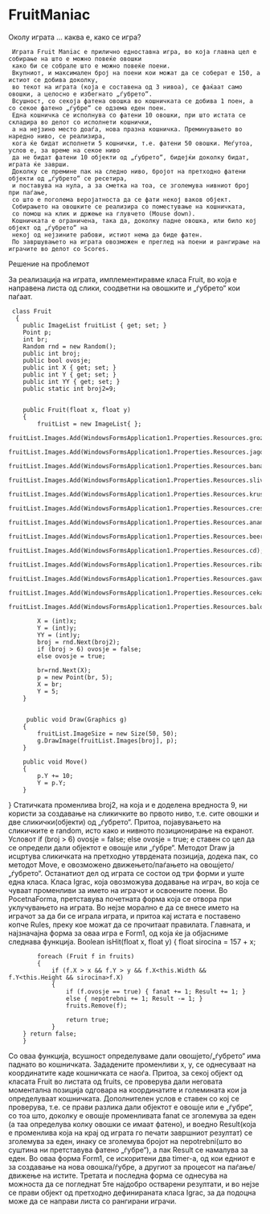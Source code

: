 FruitManiac
===========

Околу играта ... каква е, како се игра?

     Играта Fruit Maniac е прилично едноставна игра, во која главна цел е собирање на што е можно повеќе овошки 
     како би се собрале што е можно повеќе поени.
     Вкупниот, и максимален број на поени кои можат да се соберат е 150, а истиот се добива доколку, 
     во текот на играта (која е составена од 3 нивоа), се фаќаат само овошки, а целосно е избегнато „ѓубрето“. 
     Всушност, со секоја фатена овошка во кошничката се добива 1 поен, а со секое фатено „ѓубре“ се одзема еден поен.
     Една кошничка се исполнува со фатени 10 овошки, при што истата се складира во делот со исполнети кошнички, 
     а на нејзино место доаѓа, нова празна кошничка. Преминувањето во наредно ниво, се реализира, 
     кога ќе бидат исполнети 5 кошнички, т.е. фатени 50 овошки. Меѓутоа, услов е, за време на секое ниво 
     да не бидат фатени 10 објекти од „ѓубрето“, бидејќи доколку бидат, играта ќе заврши. 
     Доколку се премине пак на следно ниво, бројот на претходно фатени објекти од „ѓубрето“ се ресетира, 
     и поставува на нула, а за сметка на тоа, се зголемува нивниот број при паѓање, 
     со што е поголема веројатноста да се фати некој ваков објект.
     Собирањето на овошките се реализира со поместување на кошничката, 
     со помош на клик и држење на глувчето (Mouse down).  
     Кошничката е ограничена, така да, доколку падне овошка, или било кој објект од „ѓубрето“ на 
     некој од нејзините рабови, истиот нема да биде фатен.
     По завршувањето на играта овозможен е преглед на поени и рангирање на играчите во делот со Scores.


Решение на проблемот

За реализација на играта, имплементиравме класа Fruit, во која е направена листа од слики, 
соодветни на овошките и „ѓубрето“ кои паѓаат.
     
     class Fruit
      {
        public ImageList fruitList { get; set; }
        Point p;
        int br;
        Random rnd = new Random();
        public int broj;
        public bool ovosje;
        public int X { get; set; }
        public int Y { get; set; }
        public int YY { get; set; }
        public static int broj2=9;


        public Fruit(float x, float y)
        {
            fruitList = new ImageList{ };
                fruitList.Images.Add(WindowsFormsApplication1.Properties.Resources.grozje);
            fruitList.Images.Add(WindowsFormsApplication1.Properties.Resources.jagoda);
            fruitList.Images.Add(WindowsFormsApplication1.Properties.Resources.banana);
            fruitList.Images.Add(WindowsFormsApplication1.Properties.Resources.sliva);
            fruitList.Images.Add(WindowsFormsApplication1.Properties.Resources.kruska);
            fruitList.Images.Add(WindowsFormsApplication1.Properties.Resources.creski);
            fruitList.Images.Add(WindowsFormsApplication1.Properties.Resources.ananas);
            fruitList.Images.Add(WindowsFormsApplication1.Properties.Resources.beer);
            fruitList.Images.Add(WindowsFormsApplication1.Properties.Resources.cd);
            fruitList.Images.Add(WindowsFormsApplication1.Properties.Resources.riba);
            fruitList.Images.Add(WindowsFormsApplication1.Properties.Resources.gavol);
            fruitList.Images.Add(WindowsFormsApplication1.Properties.Resources.cekan);
            fruitList.Images.Add(WindowsFormsApplication1.Properties.Resources.balon);  

            X = (int)x;
            Y = (int)y;
            YY = (int)y;
            broj = rnd.Next(broj2);
            if (broj > 6) ovosje = false;
            else ovosje = true;
            
            br=rnd.Next(X);
            p = new Point(br, 5);
            X = br;
            Y = 5;
        }


         public void Draw(Graphics g)
        {
            fruitList.ImageSize = new Size(50, 50);
            g.DrawImage(fruitList.Images[broj], p);
        }

        public void Move()
        {
            p.Y += 10;
            Y = p.Y;
        }
}
Статичката променлива broj2, на која и е доделена вредноста 9, ни користи за создавање на сликичките во првото ниво, т.е. сите овошки и две сликички(објекти) од „ѓубрето“. Притоа, појавувањето на сликичките е random, исто како и нивното позиционирање на екранот. 
Условот
if (broj > 6) ovosje = false;
            else ovosje = true;
е ставен со цел да се определи дали објектот е овошје или „ѓубре“. Методот Draw ја исцртува сликичката на претходно утврдената позиција, додека пак, со методот Move, е овозможено движењето/паѓањето на овошјето/„ѓубрето“.
Останатиот дел од играта се состои од три форми и уште една класа.
Класа Igrac, која овозможува додавање на играч, во која се чуваат променливи за името на играчот и освоените поени.
Во PocetnaForma, претставува почетната форма која се отвора при уклучувањето на играта. Во нејзе морално е да се внесе името на играчот за да би се играла играта, и притоа кај истата е поставено копче Rules, преку кое можат да се прочитаат правилата.
Главната, и најзначајна форма за оваа игра е Form1, од која ќе ја објасниме следнава функција.
Boolean isHit(float x, float y)
        {
            float sirocina = 157 + x;

            foreach (Fruit f in fruits)
            {
                if (f.X > x && f.Y > y && f.X<this.Width && f.Y<this.Height && sirocina>f.X)
                {
                    if (f.ovosje == true) { fanat += 1; Result += 1; }
                    else { nepotrebni += 1; Result -= 1; }
                    fruits.Remove(f);
                    
                    return true;
                }
        } return false;
        }

Со оваа функција, всушност определуваме дали овошјето/„ѓубрето“ има паднато во кошничката. Зададените променливи x, y, се однесуваат на координатите каде кошничката се наоѓа. Притоа, за секој објект од класата Fruit во листата од fruits, се проверува дали неговата моментална позиција одговара на координатите и големината кои ја определуваат кошничката. Дополнителен услов е ставен со кој се проверува, т.е. се прави разлика дали објектот е овошје или е „ѓубре“, со тоа што, доколку е овошје променливата fanat се зголемува за еден (а таа определува колку овошки се имаат фатено), и воедно Result(која е променлива која на крај од играта го печати завршниот резултат) се зголемува за еден, инаку се зголемува бројот на nepotrebni(што во суштина ни претставува фатено „ѓубре“), а пак Result се намалува за еден.
Во оваа форма Form1, се искоритени два timer-а, од кои едниот е за создавање на нова овошка/ѓубре, а другиот за процесот на паѓање/движење на истите.
Третата и последна форма се однесува на можноста да се погледнат 5те најдобро остварени резултати, и во нејзе се прави објект од претходно дефинираната класа Igrac, за да подоцна може да се направи листа со рангирани играчи.
